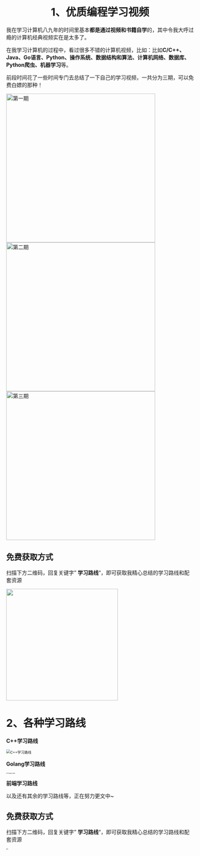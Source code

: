 ## <h1 align="center">1、优质编程学习视频</h1>

我在学习计算机八九年的时间里基本**都是通过视频和书籍自学**的，其中令我大呼过瘾的计算机经典视频实在是太多了。

在我学习计算机的过程中，看过很多不错的计算机视频，比如：比如**C/C++、Java、Go语言、Python、操作系统、数据结构和算法、计算机网络、数据库、Python爬虫、机器学习**等。

前段时间花了一些时间专门去总结了一下自己的学习视频，一共分为三期，可以免费白嫖的那种！

<div style="align:center">
  <img src="https://cdn.jsdelivr.net/gh/forthespada/mediaImage3//image/202110091952776.png" alt="第一期" style="width:400px;" />
</div>



<img src="https://cdn.jsdelivr.net/gh/forthespada/mediaImage3//image/202110091953945.png" alt="第二期" style="width:400px;" />

<img src="https://cdn.jsdelivr.net/gh/forthespada/mediaImage3//image/202110092015964.png" alt="第三期" style="width:400px;"  />

## 免费获取方式

扫描下方二维码，回复关键字” **学习路线**“，即可获取我精心总结的学习路线和配套资源

<img src="https://cdn.jsdelivr.net/gh/forthespada/mediaImage3//image/202110092001449.png" style="width:300px;" />



## <h1 style="align:center">2、各种学习路线</h1>

**C++学习路线**

<img src="https://cdn.jsdelivr.net/gh/forthespada/mediaImage3//image/202110091958420" alt="C++学习路线" style="zoom:67%;" />

**Golang学习路线**

<img src="https://cdn.jsdelivr.net/gh/forthespada/mediaImage3//image/202112042219237.png" alt="Golang学习路线" style="zoom:20%;" />

**前端学习路线**

以及还有其余的学习路线等，正在努力更文中~

## 免费获取方式

扫描下方二维码，回复关键字” **学习路线**“，即可获取我精心总结的学习路线和配套资源

<img src="https://cdn.jsdelivr.net/gh/forthespada/mediaImage3//image/202110092001449.png" style="zoom: 30%" />

